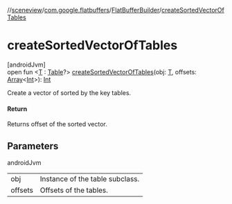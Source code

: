 //[sceneview](../../../index.md)/[com.google.flatbuffers](../index.md)/[FlatBufferBuilder](index.md)/[createSortedVectorOfTables](create-sorted-vector-of-tables.md)

# createSortedVectorOfTables

[androidJvm]\
open fun &lt;[T](create-sorted-vector-of-tables.md) : [Table](../-table/index.md)?&gt; [createSortedVectorOfTables](create-sorted-vector-of-tables.md)(obj: [T](../../../../arsceneview/com.google.ar.sceneform.rendering/-future-helper/log-on-exception.md), offsets: [Array](https://kotlinlang.org/api/latest/jvm/stdlib/kotlin/-array/index.html)&lt;[Int](https://kotlinlang.org/api/latest/jvm/stdlib/kotlin/-int/index.html)&gt;): [Int](https://kotlinlang.org/api/latest/jvm/stdlib/kotlin/-int/index.html)

Create a vector of sorted by the key tables.

#### Return

Returns offset of the sorted vector.

## Parameters

androidJvm

| | |
|---|---|
| obj | Instance of the table subclass. |
| offsets | Offsets of the tables. |
